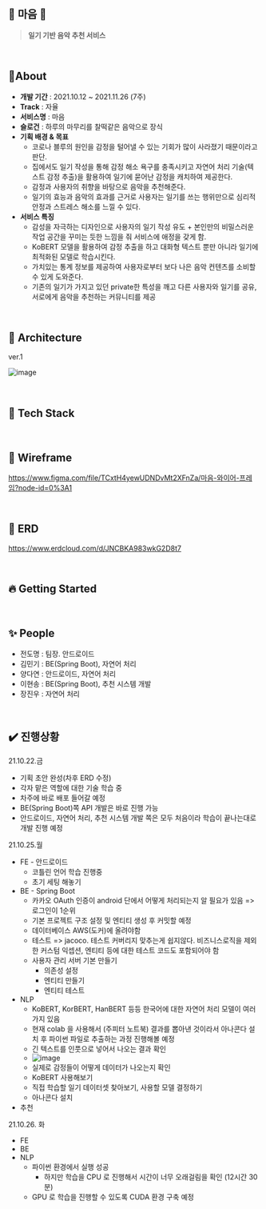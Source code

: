 ## :purple_heart: 마음 :purple_heart:

> **일기 기반 음악 추천 서비스**

<br>

## :memo: ​About

- **개발 기간** : 2021.10.12 ~ 2021.11.26 (7주)
- **Track** : 자율
- **서비스명** : 마음
- **슬로건** : 하루의 마무리를 찰떡같은 음악으로 장식
- **기획 배경 & 목표**
  - 코로나 블루의 원인을 감정을 털어낼 수 있는 기회가 많이 사라졌기 때문이라고 판단.
  - 집에서도 일기 작성을 통해 감정 해소 욕구를 충족시키고 자연어 처리 기술(텍스트 감정 추출)을 활용하여 일기에 묻어난 감정을 캐치하여 제공한다.
  - 감정과 사용자의 취향을 바탕으로 음악을 추천해준다. 
  - 일기의 효능과 음악의 효과를 근거로 사용자는 일기를 쓰는 행위만으로 심리적 안정과 스트레스 해소를 느낄 수 있다.
- **서비스 특징**
  - 감성을 자극하는 디자인으로 사용자의 일기 작성 유도 + 본인만의 비밀스러운 작업 공간을 꾸미는 듯한 느낌을 줘 서비스에 애정을 갖게 함.
  - KoBERT 모델을 활용하여 감정 추출을 하고 대화형 텍스트 뿐만 아니라 일기에 최적화된 모델로 학습시킨다.
  - 가치있는 통계 정보를 제공하여 사용자로부터 보다 나은 음악 컨텐츠를 소비할 수 있게 도와준다.
  - 기존의 일기가 가지고 있던 private한 특성을 깨고 다른 사용자와 일기를 공유, 서로에게 음악을 추천하는 커뮤니티를 제공

<br>

## :office: Architecture

ver.1

![image](/uploads/88013489875bdccd9474d68923c85431/image.png)

<br>

## :wrench: ​Tech Stack

<br>

## :mount_fuji: ​Wireframe

https://www.figma.com/file/TCxtH4yewUDNDvMt2XFnZa/마음-와이어-프레임?node-id=0%3A1

<br>

## :open_file_folder: ​ERD

https://www.erdcloud.com/d/JNCBKA983wkG2D8t7

<br>

## :fire: ​Getting Started

<br>

## :sparkles: ​People

- 전도명 : 팀장. 안드로이드
- 김민기 : BE(Spring Boot), 자연어 처리 
- 양다연 : 안드로이드, 자연어 처리
- 이현송 : BE(Spring Boot), 추천 시스템 개발
- 장진우 : 자연어 처리

<br>

## :heavy_check_mark: 진행상황
21.10.22.금
- 기획 초안 완성(차후 ERD 수정)
- 각자 맡은 역할에 대한 기술 학습 중
- 차주에 바로 배포 들어갈 예정
- BE(Spring Boot)쪽 API 개발은 바로 진행 가능
- 안드로이드, 자연어 처리, 추천 시스템 개발 쪽은 모두 처음이라 학습이 끝나는대로 개발 진행 예정

21.10.25.월

- FE - 안드로이드
  - 코틀린 언어 학습 진행중
  - 초기 세팅 해놓기
- BE - Spring Boot
  - 카카오 OAuth 인증이 android 단에서 어떻게 처리되는지 알 필요가 있음 => 로그인이 1순위
  - 기본 프로젝트 구조 설정 및 엔티티 생성 후 커밋할 예정
  - 데이터베이스 AWS(도커)에 올려야함
  - 테스트 => jacoco. 테스트 커버리지 맞추는게 쉽지않다. 비즈니스로직을 제외한 커스텀 익셉션, 엔티티 등에 대한 테스트 코드도 포함되어야 함
  - 사용자 관리 서버 기본 만들기
    - 의존성 설정
    - 엔티티 만들기
    - 엔티티 테스트
- NLP
  - KoBERT, KorBERT, HanBERT 등등 한국어에 대한 자연어 처리 모델이 여러 가지 있음
  - 현재 colab 을 사용해서 (주피터 노트북) 결과를 뽑아낸 것이라서 아나콘다 설치 후 파이썬 파일로 추출하는 과정 진행해볼 예정
  - 긴 텍스트를 인풋으로 넣어서 나오는 결과 확인
  - ![image](/uploads/1f2634e56528872ed639d50c11a061cf/image.png)
  - 실제로 감정들이 어떻게 데이터가 나오는지 확인
  - KoBERT 사용해보기
  - 직접 학습할 일기 데이터셋 찾아보기, 사용할 모델 결정하기
  - 아나콘다 설치
- 추천

21.10.26. 화
- FE
- BE
- NLP
  - 파이썬 환경에서 실행 성공
    - 하지만 학습을 CPU 로 진행해서 시간이 너무 오래걸림을 확인 (12시간 30분)
  - GPU 로 학습을 진행할 수 있도록 CUDA 환경 구축 예정
  
